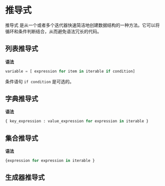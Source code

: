 # 推导式

推导式 是从一个或者多个迭代器快速简洁地创建数据结构的一种方法。它可以将循环和条件判断结合，从而避免语法冗长的代码。

## 列表推导式

**语法**

```py
variable = [ expression for item in iterable if condition]
```

条件语句 `if condition` 是可选的。

## 字典推导式

**语法**

```py
{ key_expression : value_expression for expression in iterable }
```

## 集合推导式

**语法**

```py
{expression for expression in iterable }
```

## 生成器推导式